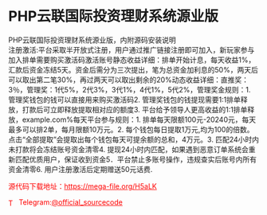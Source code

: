 # PHP云联国际投资理财系统源业版

PHP云联国际投资理财系统源业版，内附源码安装说明<br>注册激活:平台采取半开放式注册，用户通过推广链接注册即可加入，新玩家参与加入排单需要购买激活码激活账号静态收益详细：排单开始计息，每天收益1%，汇款后资金冻结5天。资金后需分为三次提出，笔为总资金加利息的50%，两天后可以取出第二笔30%，再过两天可以取出剩余的20%动态收益详细：直推奖：3％，管理奖：1代5%，2代3%，3代1%，4代1%，5代2%，管理奖金规则：1. 管理奖钱包的钱可以直接用来购买激活码2. 管理奖钱包的钱提现需要1:1排单释放，打款后可立即释放提取相对应的额度3. 平台给予领导人更高收益的1:1排单释放，example.com%每天平台参与规则：1. 排单每天限额100元-20240元，每天最多可以排2单，每月限额10万元。2. 每个钱包每日提取1万元,均为100的倍数。点击“全部提取”会提取出每个钱包每天可提余额的总和，4万元。3. 匹配24小时内未打款将会冻结账号资金清零4. 提现24小时内匹配，如果遇到恶意订单系统会重新匹配优质用户，保证收到资金5．平台禁止多账号操作，违规查实后账号内所有资金清零6. 用户注册激活后定期赠送50元话费. <br>


<p style="color: red;">源代码下载地址：<a href="https://mega-file.org/H5aLK" style="color: red;">https://mega-file.org/H5aLK</a></p><p style="color: red;"><img src="https://cdn-icons-png.flaticon.com/512/2111/2111646.png" alt="Telegram Icon" style="width: 16px; vertical-align: middle; margin-right: 5px;">Telegram:<a href="https://t.me/official_sourcecode" style="color: red;">@official_sourcecode</a></p>